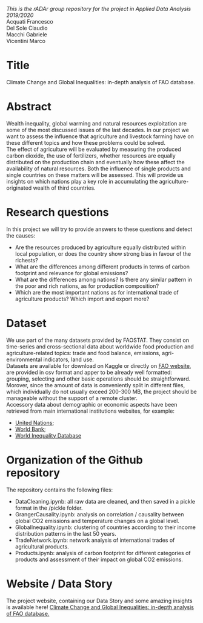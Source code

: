 *This is the rADAr group repository for the project in Applied Data Analysis 2019/2020* \
Acquati Francesco \
Del Sole Claudio \
Macchi Gabriele \
Vicentini Marco

# Title
Climate Change and Global Inequalities: in-depth analysis of FAO database.

# Abstract
Wealth inequality, global warming and natural resources exploitation are some of the most discussed issues of the last decades. In our project we want to assess the influence that agriculture and livestock farming have on these different topics and how these problems could be solved. \
The effect of agriculture will be evaluated by measuring the produced carbon dioxide, the use of fertilizers, whether resources are equally distributed on the production chain and eventually how these affect the availability of natural resources. Both the influence of single products and single countries on these matters will be assessed. This will provide us insights on which nations play a key role in accumulating the agriculture-originated wealth of third countries.

# Research questions
In this project we will try to provide answers to these questions and detect the causes:
- Are the resources produced by agriculture equally distributed within local population, or does the country show strong bias in favour of the richests?
- What are the differences among different products in terms of carbon footprint and relevance for global emissions?
- What are the differences among nations? Is there any similar pattern in the poor and rich nations, as for production composition?
- Which are the most important nations as for international trade of agriculture products? Which import and export more?

# Dataset
We use part of the many datasets provided by FAOSTAT. They consist on time-series and cross-sectional data about worldwide food production and agriculture-related topics: trade and food balance, emissions, agri-environmental indicators, land use. \
Datasets are available for download on Kaggle or directly on [FAO website](http://www.fao.org/faostat/en/#data), are provided in csv format and apper to be already well formatted: grouping, selecting and other basic operations should be straightforward. Morover, since the amount of data is conveniently split in different files, which individually do not usually exceed 200-300 MB, the project should be manageable without the support of a remote cluster. \
Accessory data about demographic or economic aspects have been retrieved from main international institutions websites, for example:
- [United Nations](http://data.un.org/Explorer.aspx);
- [World Bank](https://data.worldbank.org/);
- [World Inequality Database](https://wid.world/data/)

# Organization of the Github repository
The repository contains the following files:
* DataCleaning.ipynb: all raw data are cleaned, and then saved in a pickle format in the /pickle folder.
* GrangerCausality.ipynb: analysis on correlation / causality between global CO2 emissions and temperature changes on a global level.
* GlobalInequality.ipynb: clustering of countries according to their income distribution patterns in the last 50 years.
* TradeNetwork.ipynb: network analysis of international trades of agricultural products.
* Products.ipynb: analysis of carbon footprint for different categories of products and assessment of their impact on global CO2 emissions.

# Website / Data Story
The project website, containing our Data Story and some amazing insights is available here! 
[Climate Change and Global Inequalities: in-depth analysis of FAO database.](https://gabbom.github.io/github-page/)
